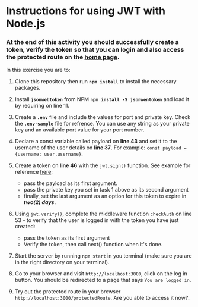 # Instructions for using JWT with Node.js

### At the end of this activity you should successfully create a token, verify the token so that you can login and also access the protected route on the [home page](http://localhost:3000).

In this exercise you are to:

1. Clone this repository then run **`npm install`** to install the necessary packages\.
2. Install **`jsonwebtoken`** from NPM **`npm install -S jsonwentoken`** and load it by requiring on line 11\.
3. Create a **`.env`** file and include the values for port and private key. Check the **`.env-sample`** file for refrence. You can use any string as your private key and an available port value for your port number\.
4. Declare a const variable called payload on **line 43** and set it to the username of the user details on **line 37**. For example:  `const payload = {username: user.username}`\.
5. Create a token on **line 46** with the `jwt.sign()` function. See example for reference [here](https://github.com/Make-School-Courses/BEW-1.3-Server-Side-Architectures-and-Frameworks/tree/master/Lessons/07-Authentication):

    - pass the payload as its first argument.
    - pass the private key you set in task 1 above as its second argument
    - finally, set the last argument as an option for this token to expire in ***two(2) days***\.

6. Using `jwt.verify()`, complete the middleware function `checkAuth` on line 53 - to verify that the user is logged in with the token you have just created:

    - pass the token as its first argument
    - Verify the token, then call next() function when it's done\.
7. Start the server by running `npm start` in you terminal (make sure you are in the right directory on your terminal)\.
8. Go to your browser and visit `http://localhost:3000`, click on the log in button. You should be redirected to a page that says `You are logged in`\.
9. Try out the protected route in your browser `http://localhost:3000/protectedRoute`. Are you able to access it now?\.
